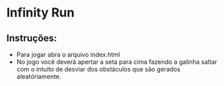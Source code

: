 # Infinity Run

## Instruções:
- Para jogar abra o arquivo index.html
- No jogo você deverá apertar a seta para cima fazendo a galinha saltar com o intuito de desviar dos obstáculos que são gerados aleatóriamente.

